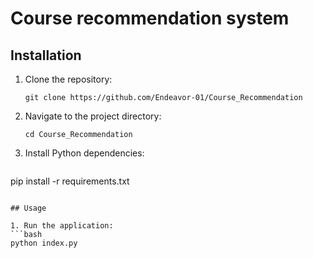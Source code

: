 # Course recommendation system 

## Installation

1. Clone the repository:
   ```
   git clone https://github.com/Endeavor-01/Course_Recommendation
   ```
   
2. Navigate to the project directory:
   ```
   cd Course_Recommendation
   ```

3. Install Python dependencies:
   ```
  pip install -r requirements.txt
   ```

## Usage

1. Run the application:
   ```bash
   python index.py
   ```
